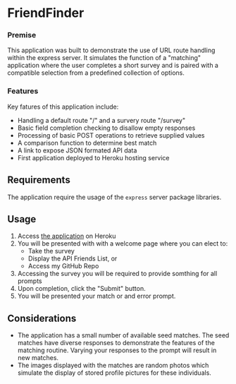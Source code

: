 # FriendFinder


### Premise
This application was built to demonstrate the use of URL route handling within the express server.  It simulates the function of a "matching" application where the user completes a short survey and is paired with a compatible selection from a predefined collection of options.  


### Features
Key fatures of this application include:
* Handling a default route "/" and a survery route "/survey"
* Basic field completion checking to disallow empty responses
* Processing of basic POST operations to retrieve supplied values
* A comparison function to determine best match
* A link to expose JSON formated API data
* First application deployed to Heroku hosting service


## Requirements
The application require the usage of the `express` server package libraries. 


## Usage
1. Access [the application](https://lit-beyond-24073.herokuapp.com/) on Heroku  
2. You will be presented with with a welcome page where you can elect to:
    * Take the survey
    * Display the API Friends List, or 
    * Access my GitHub Repo
3. Accessing the survey you will be required to provide somthing for all prompts
4. Upon completion, click the "Submit" button.
5. You will be presented your match or and error prompt.


## Considerations
* The application has a small number of available seed matches.  The seed matches have diverse responses to demonstrate the features of the matching routine.  Varying your responses to the prompt will result in new matches.  
* The images displayed with the matches are random photos which simulate the display of stored profile pictures for these individuals.    

